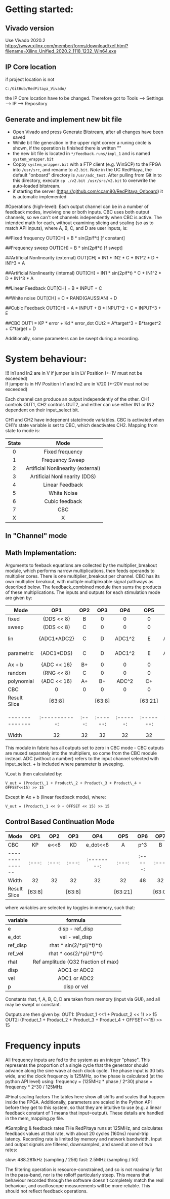 # Getting started:
## Vivado version
Use Vivado 2020.2
<https://www.xilinx.com/member/forms/download/xef.html?filename=Xilinx_Unified_2020.2_1118_1232_Win64.exe>

## IP Core location
if project location is not
```
C:/GitHub/RedPitaya_Vivado/
```
the IP Core location have to be changed. Therefore got to Tools --> Settings --> IP --> Repository
## Generate and implement new bit file
- Open Vivado and press Generate Bitstream, after all changes have been saved
- Wihile bit file generation in the upper right corner a runing circle is shown, if the operation is finished there is written ""
- the new bit file is located in ``*/feedback.runs/impl_1`` and is named ``system_wrapper.bit``
- Coppy ``system_wrapper.bit`` with a FTP client (e.g. WinSCP) to the FPGA into ``/usr/src``, and rename to ``v2.bit``. 
_Note_ in the UC RedPitaya, the default "onboard" directory is ``/usr/adc_test``. After pulling from Git in to this directory, 
execute ``cp ./v2.bit /usr/src/v2.bit`` to overwrite the auto-loaded bitstream.
- if starting the server (<https://github.com/ccam80/RedPitaya_Onboard>) it is automatic implemented

#Operations (high-level):
Each output channel can be in a number of feedback modes, involving one or both inputs. CBC uses both output channels, so we can't set channels independently when CBC is active.
The intended math for each, without examining slicing and scaling (so as to match API inputs), where A, B, C, and D are user inputs, is:

##Fixed frequency
OUT[CH] = B * sin(2*pi*f*t) [f constant]

##Frequency sweep
OUT[CH] = B * sin(2*pi*f*t) [f swept]

##Artificial Nonlinearity (external)
OUT[CH] = IN1 * IN2 * C + IN1^2 * D + IN1^3 * A

##Artificial Nonlinearity (internal)
OUT[CH] = IN1 * sin(2*pi*f*t) * C + IN1^2 * D + IN1^3 * A

##Linear Feedback
OUT[CH] = B * INPUT + C

##White noise
OUT[CH] = C * RAND(GAUSSIAN) + D

##Cubic Feedback
OUT[CH] = A * INPUT + B * INPUT^2 + C * INPUT^3 + E

##CBC
OUT1 = KP * error + Kd * error_dot
OUt2 = A\*target^3 + B\*target^2 + C\*target + D

Additionally, some parameters can be swept during a recording.

# System behaviour:
!!! In1 and In2 are in V if jumper is in LV Position (+-1V must not be exceeded)<br>
If jumper is in HV Position In1 and In2 are in V/20 (+-20V must not be exceeded)

Each channel can produce an output independently of the other. CH1 controls OUT1, CH2 controls OUT2, and either can use either IN1 or IN2 dependent on their input_select bit.

CH1 and CH2 have indepenent state/mode variables. CBC is activated when CH1's state variable is set to CBC, which deactivates CH2. Mapping from state to mode is:

| State | Mode                               |
|:-----:|:----------------------------------:|
| 0     | Fixed frequency                    |
| 1     | Frequency Sweep                    |
| 2     | Artificial Nonlinearity (external) |
| 3     | Artificial Nonlinearity (DDS)      |
| 4     | Linear Feedback                    |
| 5     | White Noise                        |
| 6     | Cubic feedback                     |
| 7     | CBC                                |
| X     | X                                  |


## In "Channel" mode
 
## Math Implementation:
Arguments to feeback equations are collected by the multiplier\_breakout module, which performs narrow multiplications, then feeds operands to multiplier cores. There is one multiplier_breakout per channel. CBC has its own multiplier breakout, with multiple multiplexable signal pathways as described below. The feedback\_combined module then sums the products of these multiplications. The inputs and outputs for each stimulation mode are given by:


| **Mode**     |     OP1     | OP2 |   OP3  |   OP4  |   OP5   |  OP6   |    OP7    | OFFSET |
|--------------|:-----------:|:---:|:------:|:------:|:-------:|:------:|:---------:|:------:|
| fixed        |  {DDS << 8} |  B  |    0   |    0   |    0    |    0   |     0     |    C   |
| sweep        |  {DDS << 8} |  C  |    0   |    0   |    0    |    0   |     0     |    D   |
| lin          | {ADC1\*ADC2}|  C  |    D   | ADC1^2 |    E    |ADC1\^3 | A<<15 - 1 |    0   |
| parametric   |  {ADC1\*DDS}|  C  |    D   | ADC1^2 |    E    |ADC1\^3 | A<<15 - 1 |    0   |
| Ax + b       | {ADC << 16} |  B+ |    0   |    0   |    0    |    0   |     0     |    C+  |
| random       |  {RNG << 8} |  C  |    0   |    0   |    0    |    0   |     0     |    D   | 	
| polynomial   | {ADC << 16} |  A+ |   B+   | ADC^2  |   C+    | ADC\^3 |     0     |    E+  |
| CBC	       |  0          |  0  |    0   |    0   |    0    |    0   |     0     |    0   | 
| Result Slice |    [63:8]   |     | [63:8] |        | [63:21] |        |   [63:0]  | [31:0] |
|              |             |     |        |        |         |        |           |        |
|--------------|:-----------:|:---:|:------:|:------:|:-------:|:------:|:---------:|:------:|
|     Width    |      32     |  32 |   32   |   32   |    32   |   48   |     64    |   32   |

This module in fabric has all outputs set to zero in CBC mode - CBC outputs are muxed separately into the multipliers, so come from the CBC module instead.
ADC (without a number) refers to the input channel selected with input\_select.
\+ is included where parameter is sweeping.

V_out is then calculated by: <br>

	V_out =	(Product\_1 + Product\_2 + Product\_3 + Product\_4 + OFFSET<<15) >> 15

Except in Ax + b (linear feedback mode), where:

	V_out = (Product\_1 << 9 + OFFSET << 15) >> 15

## Control Based Continuation Mode


| **Mode**     | OP1 | OP2 | OP3 |   OP4    | OP5 |  OP6  | OP7 |  OP8  | OP9 |  OP10  | OFFSET |
|--------------|:---:|:---:|:---:|:--------:|:---:|:-----:|:---:|:-----:|:---:|:------:|:------:|
|     CBC      | KP  |e<<8 | KD  | e_dot<<8 |  A  |  p^3  |  B  |  p^2  |  C  | p<<16  |    D   |
|--------------|:---:|:---:|:---:|:--------:|:---:|:-----:|:---:|:-----:|:---:|:------:|:------:|
|    Width     | 32  | 32  | 32  |    32    |  32 |   48  |  32 |   32  |  32 |   32   |   32   |
| Result Slice |   [63:8]  ||   [63:8] |        | [63:21] |        |   [63:0]  | [31:0] |

where variables are selected by toggles in memory, such that:

|variable | 				formula 		  	|
|---------|:-----------------------------------:|
|    e    | 		disp - ref_disp 	  		|
|  e\_dot | 		vel - vel_disp   	 		|
| ref_disp| 		rhat * sin(2/*pi/*f/*t)		|
| ref_vel |     	rhat * cos(2/*pi/*f/*t)    	|
|  rhat   | Ref amplitude (Q32 fraction of max) |
|  disp   |   			ADC1 or ADC2		 	|
|   vel	  |   			ADC1 or ADC2 	 		|
|    p    | 		  	disp or vel				|

Constants rhat, f, A, B, C, D are taken from memory (input via GUI), and all may be swept or constant.


Outputs are then given by:
OUT1: (Product\_1 <<1 + Product\_2 << 1) >> 15
OUT2: (Product\_1 + Product\_2 + Product\_3 + Product\_4 + OFFSET<<15) >> 15

# Frequency inputs
All frequency inputs are fed to the system as an integer "phase". This represents the proportion of a single cycle that the generator should advance along the sine wave at each clock cycle. The phase input is 30 bits wide, and the clock frequency is 125MHz, so the phase is calculated (at the python API level) using:
frequency = (125MHz * phase / 2^30)
phase = frequency * 2^30 / 125MHz 

#Final scaling factors
The tables here show all shifts and scales that happen inside the FPGA. Additionally, parameters are scaled in the Python API before they get to this system, so that they are intuitive to use (e.g. a linear feedback constant of 1 means that input=output). These details are handled in the mem_mapping.py file.

#Sampling & feedback rates
THe RedPitaya runs at 125MHz, and calculates feedback values at that rate, with about 20 cycles (160ns) round-trip latency.
Recording rate is limited by memory and network bandwidth. Input and output signals are filtered, downsampled, and saved at one of two rates:

slow: 488.281kHz (sampling / 256)
fast: 2.5MHz (sampling / 50)

The filtering operation is resource-constrained, and so is not maximally flat in the pass-band, nor is the rolloff particularly steep. This means that behaviour recorded through the software doesn't completely match the real behaviour, and oscilloscope measurements will be more reliable. This should not reflect feedback operations.

